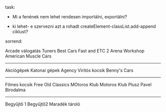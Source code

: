 task:

- Mi a fenének nem lehet rendesen importálni, exportálni?

- ki lehet- e szervezni azt a rohadt createElement-classList.add-append ciklust?

sorrend:

Arcade válogatás
Tuners Best Cars
Fast and ETC 2
Arena Workshop
American Muscle Cars

---

Akciógépek
Katonai gépek
Agency
Virítós kocsik
Benny's Cars

---

Filmes kocsik
Free Old Classics
MOtoros Klub
Motoros Klub Plusz
Pavel Birodalma

---

Begyűjtő 1
Begyűjtő2
Maradék tároló
